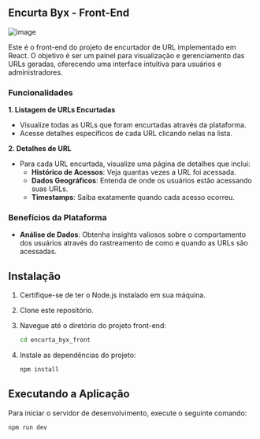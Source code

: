 ## Encurta Byx - Front-End

![image](https://github.com/guimathiago/encurta_byx_front/assets/82674314/c0cd500e-a18e-49ef-ae9f-3f151f33e2a5)


Este é o front-end do projeto de encurtador de URL implementado em React. O objetivo é ser um painel para visualização e gerenciamento das URLs geradas, oferecendo uma interface intuitiva para usuários e administradores.

### Funcionalidades

**1. Listagem de URLs Encurtadas**

- Visualize todas as URLs que foram encurtadas através da plataforma.
- Acesse detalhes específicos de cada URL clicando nelas na lista.

**2. Detalhes de URL**

- Para cada URL encurtada, visualize uma página de detalhes que inclui:
  - **Histórico de Acessos**: Veja quantas vezes a URL foi acessada.
  - **Dados Geográficos**: Entenda de onde os usuários estão acessando suas URLs.
  - **Timestamps**: Saiba exatamente quando cada acesso ocorreu.

### Benefícios da Plataforma

- **Análise de Dados**: Obtenha insights valiosos sobre o comportamento dos usuários através do rastreamento de como e quando as URLs são acessadas.

## Instalação

1. Certifique-se de ter o Node.js instalado em sua máquina.
2. Clone este repositório.

3. Navegue até o diretório do projeto front-end:

   ```sh
   cd encurta_byx_front
   ```

4. Instale as dependências do projeto:

   ```sh
   npm install
   ```

## Executando a Aplicação

Para iniciar o servidor de desenvolvimento, execute o seguinte comando:

```sh
npm run dev
```
